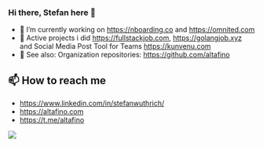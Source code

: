 ### Hi there, Stefan here 👋

- 🔭 I’m currently working on https://nboarding.co and https://omnited.com
- 🔭 Active projects i did https://fullstackjob.com, https://golangjob.xyz and Social Media Post Tool for Teams https://kunvenu.com
- 🔭 See also: Organization repositories: https://github.com/altafino

## 📫 How to reach me
* https://www.linkedin.com/in/stefanwuthrich/
* https://altafino.com
* https://t.me/altafino


![](https://github-readme-stats.vercel.app/api?username=stefanwuthrich&count_private=true&show_icons=true&theme=tokyonight&line_height=27)


<!--
**stefanwuthrich/stefanwuthrich** is a ✨ _special_ ✨ repository because its `README.md` (this file) appears on your GitHub profile.

Here are some ideas to get you started:

- 🔭 I’m currently working on ...
- 🌱 I’m currently learning ...
- 👯 I’m looking to collaborate on ...
- 🤔 I’m looking for help with ...
- 💬 Ask me about ...
- 📫 How to reach me: ...
- 😄 Pronouns: ...
- ⚡ Fun fact: ...
-->
